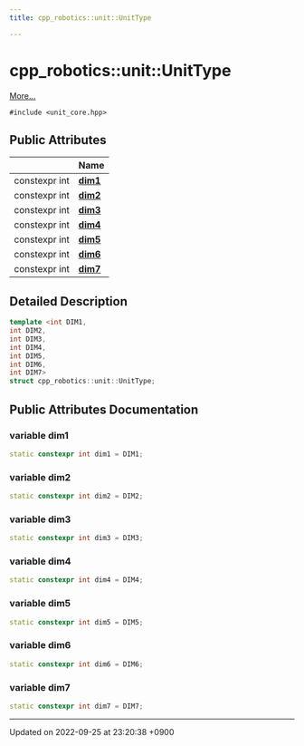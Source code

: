 ```yaml
---
title: cpp_robotics::unit::UnitType

---
```


# cpp_robotics::unit::UnitType



 [More...](#detailed-description)


`#include <unit_core.hpp>`

## Public Attributes

|                | Name           |
| -------------- | -------------- |
| constexpr int | **[dim1](/cpp_robotics/doxybook/Classes/structcpp__robotics_1_1unit_1_1UnitType/#variable-dim1)**  |
| constexpr int | **[dim2](/cpp_robotics/doxybook/Classes/structcpp__robotics_1_1unit_1_1UnitType/#variable-dim2)**  |
| constexpr int | **[dim3](/cpp_robotics/doxybook/Classes/structcpp__robotics_1_1unit_1_1UnitType/#variable-dim3)**  |
| constexpr int | **[dim4](/cpp_robotics/doxybook/Classes/structcpp__robotics_1_1unit_1_1UnitType/#variable-dim4)**  |
| constexpr int | **[dim5](/cpp_robotics/doxybook/Classes/structcpp__robotics_1_1unit_1_1UnitType/#variable-dim5)**  |
| constexpr int | **[dim6](/cpp_robotics/doxybook/Classes/structcpp__robotics_1_1unit_1_1UnitType/#variable-dim6)**  |
| constexpr int | **[dim7](/cpp_robotics/doxybook/Classes/structcpp__robotics_1_1unit_1_1UnitType/#variable-dim7)**  |

## Detailed Description

```cpp
template <int DIM1,
int DIM2,
int DIM3,
int DIM4,
int DIM5,
int DIM6,
int DIM7>
struct cpp_robotics::unit::UnitType;
```

## Public Attributes Documentation

### variable dim1

```cpp
static constexpr int dim1 = DIM1;
```


### variable dim2

```cpp
static constexpr int dim2 = DIM2;
```


### variable dim3

```cpp
static constexpr int dim3 = DIM3;
```


### variable dim4

```cpp
static constexpr int dim4 = DIM4;
```


### variable dim5

```cpp
static constexpr int dim5 = DIM5;
```


### variable dim6

```cpp
static constexpr int dim6 = DIM6;
```


### variable dim7

```cpp
static constexpr int dim7 = DIM7;
```


-------------------------------

Updated on 2022-09-25 at 23:20:38 +0900
